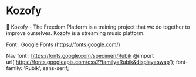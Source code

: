 # Kozofy
📀 Kozofy - The Freedom Platform is a training project that we do together to improve ourselves. Kozofy is a streaming music platform.

Font : Google Fonts 
(https://fonts.google.com/)

Nav font : https://fonts.google.com/specimen/Rubik
           @import url('https://fonts.googleapis.com/css2?family=Rubik&display=swap');
           font-family: 'Rubik', sans-serif;
